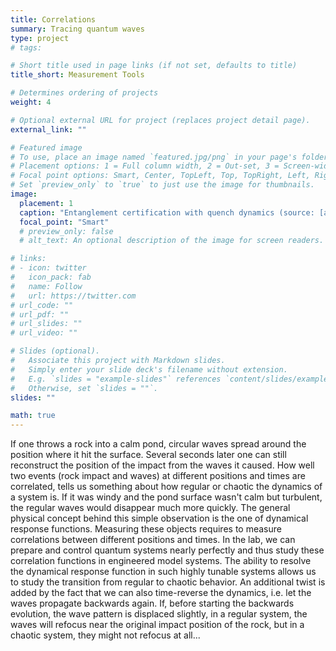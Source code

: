 ```yaml
---
title: Correlations
summary: Tracing quantum waves
type: project
# tags:

# Short title used in page links (if not set, defaults to title)
title_short: Measurement Tools

# Determines ordering of projects
weight: 4

# Optional external URL for project (replaces project detail page).
external_link: ""

# Featured image
# To use, place an image named `featured.jpg/png` in your page's folder.
# Placement options: 1 = Full column width, 2 = Out-set, 3 = Screen-width
# Focal point options: Smart, Center, TopLeft, Top, TopRight, Left, Right, BottomLeft, Bottom, BottomRight
# Set `preview_only` to `true` to just use the image for thumbnails.
image:
  placement: 1
  caption: "Entanglement certification with quench dynamics (source: [arXiv:2005.03049](/publication/2020-costa-de-almeida))"
  focal_point: "Smart"
  # preview_only: false
  # alt_text: An optional description of the image for screen readers.

# links:
# - icon: twitter
#   icon_pack: fab
#   name: Follow
#   url: https://twitter.com
# url_code: ""
# url_pdf: ""
# url_slides: ""
# url_video: ""

# Slides (optional).
#   Associate this project with Markdown slides.
#   Simply enter your slide deck's filename without extension.
#   E.g. `slides = "example-slides"` references `content/slides/example-slides.md`.
#   Otherwise, set `slides = ""`.
slides: ""

math: true
---
```


If one throws a rock into a calm pond, circular waves spread around the position where it hit the surface. Several seconds later one can still reconstruct the position of the impact from the waves it caused. How well two events (rock impact and waves) at different positions and times are correlated, tells us something about how regular or chaotic the dynamics of a system is. If it was windy and the pond surface wasn't calm but turbulent, the regular waves would disappear much more quickly. The general physical concept behind this simple observation is the one of dynamical response functions. Measuring these objects requires to measure correlations between different positions and times.
In the lab, we can prepare and control quantum systems nearly perfectly and thus study these correlation functions in engineered model systems. The ability to resolve the dynamical response function in such highly tunable systems allows us to study the transition from regular to chaotic behavior. An additional twist is added by the fact that we can also time-reverse the dynamics, i.e. let the waves propagate backwards again. If, before starting the backwards evolution, the wave pattern is displaced slightly, in a regular system, the waves will refocus near the original impact position of the rock, but in a chaotic system, they might not refocus at all...
